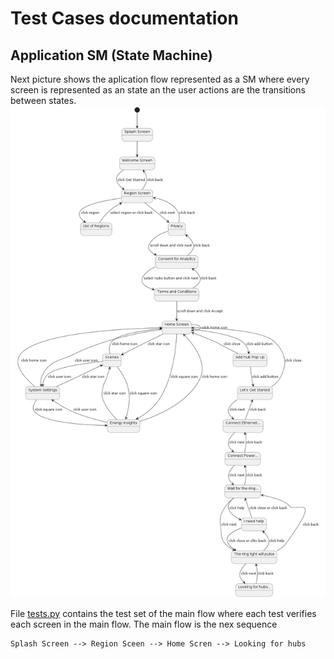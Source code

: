 # Test Cases documentation

## Application SM (State Machine)
Next picture shows the aplication flow represented as a SM where every screen is represented as an state an the user actions are the transitions between states.
![IKEA App FS](./ikea_app_sm.png)

File [tests.py](../tests/test.py) contains the test set of the main flow where each test verifies each screen in the main flow.
The main flow is the nex sequence
```
Splash Screen --> Region Sceen --> Home Scren --> Looking for hubs
```